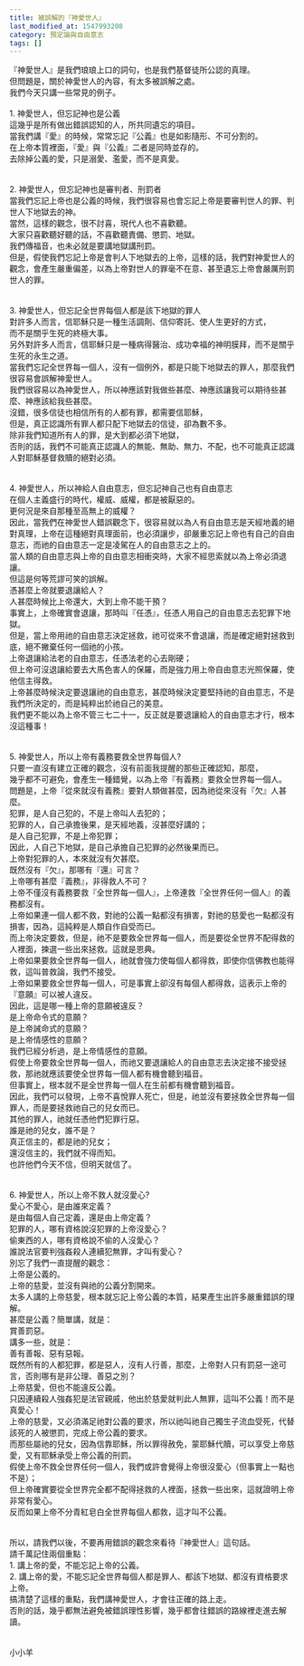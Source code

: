 ```yaml
---
title: 被誤解的『神愛世人』
last_modified_at: 1547993208
category: 預定論與自由意志
tags: []
---
```


<p>『神愛世人』是我們琅琅上口的詞句，也是我們基督徒所公認的真理。<br/>但問題是，關於神愛世人的內容，有太多被誤解之處。<br/>我們今天只講一些常見的例子。<br/><br/><!--more-->1.	神愛世人，但忘記神也是公義<br/>這幾乎是所有做出錯誤認知的人，所共同遺忘的項目。<br/>當我們講『愛』的時候，常常忘記『公義』也是如影隨形、不可分割的。<br/>在上帝本質裡面，『愛』與『公義』二者是同時並存的。<br/>去除掉公義的愛，只是溺愛、濫愛，而不是真愛。<br/><br/><br/>2.	神愛世人，但忘記神也是審判者、刑罰者<br/>當我們忘記上帝也是公義的時候，我們很容易也會忘記上帝是要審判世人的罪、判世人下地獄去的神。<br/>當然，這樣的觀念，很不討喜，現代人也不喜歡聽。<br/>大家只喜歡聽好聽的話，不喜歡聽責備、懲罰、地獄。<br/>我們傳福音，也未必就是要講地獄講刑罰。<br/>但是，假使我們忘記上帝是會判人下地獄去的上帝，這樣的話，我們對神愛世人的觀念，會產生嚴重偏差，以為上帝對世人的罪毫不在意、甚至遺忘上帝會嚴厲刑罰世人的罪。<br/><br/><br/>3.	神愛世人，但忘記全世界每個人都是該下地獄的罪人<br/>對許多人而言，信耶穌只是一種生活調劑、信仰寄託、使人生更好的方式，<br/>而不是關乎生死的終極大事。<br/>另外對許多人而言，信耶穌只是一種病得醫治、成功幸福的神明膜拜，而不是關乎生死的永生之道。<br/>當我們忘記全世界每一個人，沒有一個例外，都是只能下地獄去的罪人，那麼我們很容易會誤解神愛世人。<br/>我們很容易以為神愛世人，所以神應該對我做些甚麼、神應該讓我可以期待些甚麼、神應該給我些甚麼。<br/>沒錯，很多信徒也相信所有的人都有罪，都需要信耶穌，<br/>但是，真正認識所有罪人都只配下地獄去的信徒，卻為數不多。<br/>除非我們知道所有人的罪，是大到都必須下地獄，<br/>否則的話，我們不可能真正認識人的無能、無助、無力、不配，也不可能真正認識人對耶穌基督救贖的絕對必須。<br/><br/><br/>4.	神愛世人，所以神給人自由意志，但忘記神自己也有自由意志<br/>在個人主義盛行的時代，權威、威權，都是被厭惡的。<br/>更何況是來自那種至高無上的威權？<br/>因此，當我們在神愛世人錯誤觀念下，很容易就以為人有自由意志是天經地義的絕對真理，上帝在這種絕對真理面前，也必須讓步，卻嚴重忘記上帝也有自己的自由意志，而祂的自由意志一定是凌駕在人的自由意志之上的。<br/>當人類的自由意志與上帝的自由意志相衝突時，大家不經思索就以為上帝必須退讓。<br/>但這是何等荒謬可笑的誤解。<br/>憑甚麼上帝就要退讓給人？<br/>人甚麼時候比上帝還大，大到上帝不能干預？<br/>事實上，上帝確實會退讓，那時叫『任憑』，任憑人用自己的自由意志去犯罪下地獄。<br/>但是，當上帝用祂的自由意志決定拯救，祂可從來不會退讓，而是確定絕對拯救到底，絕不撇棄任何一個祂的小孩。<br/>上帝退讓給法老的自由意志，任憑法老的心去剛硬；<br/>但上帝可沒退讓給要去大馬色害人的保羅，而是強力用上帝自由意志光照保羅，使他信主得救。<br/>上帝甚麼時候決定要退讓祂的自由意志，甚麼時候決定要堅持祂的自由意志，不是我們所決定的，而是純粹出於祂自己的美意。<br/>我們更不能以為上帝不管三七二十一，反正就是要退讓給人的自由意志才行，根本沒這種事！<br/><br/><br/>5.	神愛世人，所以上帝有義務要救全世界每個人?<br/>只要一直沒有建立正確的觀念，沒有前面我提醒的那些正確認知，那麼，<br/>幾乎都不可避免，會產生一種錯覺，以為上帝『有義務』要救全世界每一個人。<br/>問題是，上帝『從來就沒有義務』要對人類做甚麼，因為祂從來沒有『欠』人甚麼。<br/>犯罪，是人自己犯的，不是上帝叫人去犯的；<br/>犯罪的人，自己承擔後果，是天經地義，沒甚麼好講的；<br/>是人自己犯罪，不是上帝犯罪；<br/>因此，人自己下地獄，是自己承擔自己犯罪的必然後果而已。<br/>上帝對犯罪的人，本來就沒有欠甚麼。<br/>既然沒有『欠』，那哪有『還』可言？<br/>上帝哪有甚麼『義務』，非得救人不可？<br/>上帝不僅沒有義務要救『全世界每一個人』，上帝連救『全世界任何一個人』的義務都沒有。<br/>上帝如果連一個人都不救，對祂的公義一點都沒有損害，對祂的慈愛也一點都沒有損害，因為，這純粹是人類自作自受而已。<br/>而上帝決定要救，但是，祂不是要救全世界每一個人，而是要從全世界不配得救的人裡面，揀選一些出來拯救。這就是恩典。<br/>上帝如果要救全世界每一個人，祂就會強力使每個人都得救，即使你信佛教也能得救，這叫普救論，我們不接受。<br/>上帝如果要救全世界每一個人，可是事實上卻沒有每個人都得救，這表示上帝的『意願』可以被人違反。<br/>因此，這是哪一種上帝的意願被違反？<br/>是上帝命令式的意願？<br/>是上帝誡命式的意願？<br/>是上帝情感性的意願？<br/>我們已經分析過，是上帝情感性的意願。<br/>假使上帝要救全世界每一個人，而祂又要退讓給人的自由意志去決定接不接受拯救，那祂就應該要使全世界每一個人都有機會聽到福音。<br/>但事實上，根本就不是全世界每一個人在生前都有機會聽到福音。<br/>因此，我們可以發現，上帝不喜悅罪人死亡，但是，祂並沒有要拯救全世界每一個罪人，而是要拯救祂自己的兒女而已。<br/>其他的罪人，祂就任憑他們犯罪行惡。<br/>誰是祂的兒女，誰不是？<br/>真正信主的，都是祂的兒女；<br/>還沒信主的，我們就不得而知。<br/>也許他們今天不信，但明天就信了。<br/><br/><br/>6.	神愛世人，所以上帝不救人就沒愛心?<br/>愛心不愛心，是由誰來定義？<br/>是由每個人自己定義，還是由上帝定義？<br/>犯罪的人，哪有資格說沒犯罪的上帝沒愛心？<br/>偷東西的人，哪有資格說不偷的人沒愛心？<br/>誰說法官要判強姦殺人連續犯無罪，才叫有愛心？<br/>別忘了我們一直提醒的觀念：<br/>上帝是公義的。<br/>上帝的慈愛，並沒有與祂的公義分割開來。<br/>太多人講的上帝慈愛，根本就忘記上帝公義的本質，結果產生出許多嚴重錯誤的理解。<br/>甚麼是公義？簡單講，就是：<br/>賞善罰惡。<br/>講多一些，就是：<br/>善有善報、惡有惡報。<br/>既然所有的人都犯罪，都是惡人，沒有人行善，那麼，上帝對人只有罰惡一途可言，否則哪有是非公理、善惡之別？<br/>上帝慈愛，但也不能違反公義。<br/>只因連續殺人強姦犯是法官親戚，他出於慈愛就判此人無罪，這叫不公義！而不是真愛心！<br/>上帝的慈愛，又必須滿足祂對公義的要求，所以祂叫祂自己獨生子流血受死，代替該死的人被懲罰，完成上帝公義的要求。<br/>而那些屬祂的兒女，因為信靠耶穌，所以罪得赦免，蒙耶穌代贖，可以享受上帝慈愛，又有耶穌承受上帝公義的刑罰。<br/>假使上帝不救全世界任何一個人，我們或許會覺得上帝很沒愛心（但事實上一點也不是）；<br/>但上帝確實要從全世界完全都不配得拯救的人裡面，拯救一些出來，這就證明上帝非常有愛心。<br/>反而如果上帝不分青紅皂白全世界每個人都救，這才叫不公義。<br/><br/><br/>所以，請我們以後，不要再用錯誤的觀念來看待『神愛世人』這句話。<br/>請千萬記住兩個重點：<br/>1.	講上帝的愛，不能忘記上帝的公義。<br/>2.	講上帝的愛，不能忘記全世界每個人都是罪人、都該下地獄、都沒有資格要求上帝。<br/>搞清楚了這樣的重點，我們講神愛世人，才會往正確的路上走。<br/>否則的話，幾乎都無法避免被錯誤理性影響，幾乎都會往錯誤的路線裡走進去解讀。<br/><br/><br/>小小羊<br/></p><p> </p><br/>
